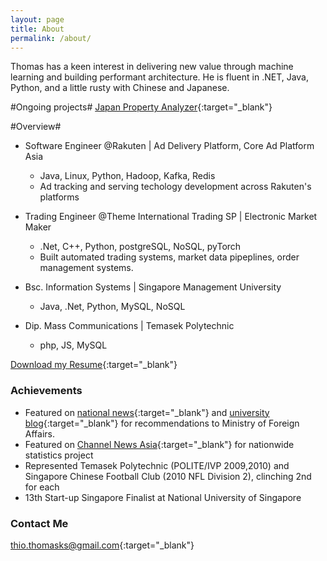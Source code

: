```yaml
---
layout: page
title: About
permalink: /about/
---
```

Thomas has a keen interest in delivering new value through machine learning and building performant architecture. He is fluent in .NET, Java, Python, and a little rusty with Chinese and Japanese.

#Ongoing projects#
[Japan Property Analyzer](https://japan-property.herokuapp.com/){:target="_blank"}

#Overview#
- Software Engineer @Rakuten | Ad Delivery Platform, Core Ad Platform Asia
	- Java, Linux, Python, Hadoop, Kafka, Redis
	- Ad tracking and serving techology development across Rakuten's platforms

- Trading Engineer @Theme International Trading SP | Electronic Market Maker
	- .Net, C++, Python, postgreSQL, NoSQL, pyTorch
	- Built automated trading systems, market data pipeplines, order management systems.

- Bsc. Information Systems | Singapore Management University
	- Java, .Net, Python, MySQL, NoSQL

- Dip. Mass Communications | Temasek Polytechnic
	- php, JS, MySQL

[Download my Resume](/Thomas_Resume.pdf){:target="_blank"}

### Achievements
- Featured on [national news](https://www.8world.com/news/singapore/article/20170524-sg-smumfa-tech-53646){:target="_blank"} and [university blog](https://news.smu.edu.sg/news/2017/05/26/smu-students-suggest-speedier-and-more-streamlined-processes-eregister-ministry){:target="_blank"} for recommendations to Ministry of Foreign Affairs.
- Featured on [Channel News Asia](https://www.straitstimes.com/singapore/eat-drink-but-maybe-give-the-toilet-a-miss){:target="_blank"} for nationwide statistics project
- Represented Temasek Polytechnic (POLITE/IVP 2009,2010) and Singapore Chinese Football Club (2010 NFL Division 2), clinching 2nd for each
- 13th Start-up Singapore Finalist at National University of Singapore

### Contact Me
[thio.thomasks@gmail.com](mailto:thio.thomasks@gmail.com){:target="_blank"}
